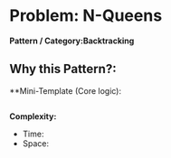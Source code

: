 # Problem: N-Queens

**Pattern / Category:Backtracking**

**Why this Pattern?:**
- 

**Mini-Template (Core logic):
```

```

**Complexity:**
 - Time: 
 - Space:
